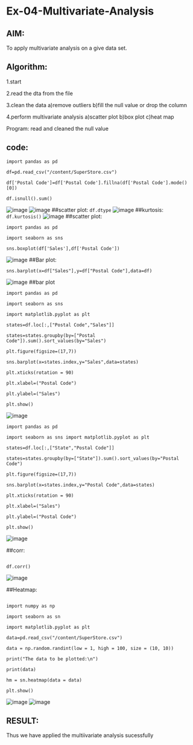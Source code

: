 # Ex-04-Multivariate-Analysis
## AIM:
To apply multivariate analysis on a give data set.

## Algorithm:

1.start

2.read the dta from the file

3.clean the data a)remove outliers b)fill the null value or drop the column

4.perform multivariate analysis a)scatter plot b)box plot c)heat map

Program: read and cleaned the null value
## code:
```
import pandas as pd

df=pd.read_csv("/content/SuperStore.csv")

df['Postal Code']=df['Postal Code'].fillna(df['Postal Code'].mode()[0])

df.isnull().sum()
```
![image](https://user-images.githubusercontent.com/66360846/195591398-43b43c17-26e0-468b-93d9-d5584f881f39.png)
![image](https://user-images.githubusercontent.com/66360846/195591440-4aa12201-70a5-4862-84a9-0bf100ff5aaf.png)
##scatter plot:
``
df.dtype
``
![image](https://user-images.githubusercontent.com/66360846/195591598-3d6d6c17-fb0c-45d9-882c-3b8a0755b562.png)
##kurtosis:
``
df.kurtosis()
``
![image](https://user-images.githubusercontent.com/66360846/195591694-29fa23a2-d864-4772-8c96-b56b578195bd.png)
##scatter plot:
```
import pandas as pd

import seaborn as sns

sns.boxplot(df['Sales'],df['Postal Code'])
```
![image](https://user-images.githubusercontent.com/66360846/195592019-97fb4bdb-e93d-4850-959b-cbda97c75310.png)
##Bar plot:
```
sns.barplot(x=df["Sales"],y=df["Postal Code"],data=df)
```
![image](https://user-images.githubusercontent.com/66360846/195592137-e517e11f-a301-4681-bed8-d3e3c8793df8.png)
##bar plot
```
import pandas as pd

import seaborn as sns

import matplotlib.pyplot as plt

states=df.loc[:,["Postal Code","Sales"]]

states=states.groupby(by=["Postal Code"]).sum().sort_values(by="Sales")

plt.figure(figsize=(17,7))

sns.barplot(x=states.index,y="Sales",data=states)

plt.xticks(rotation = 90)

plt.xlabel=("Postal Code")

plt.ylabel=("Sales")

plt.show()
```
![image](https://user-images.githubusercontent.com/66360846/195592224-f816adec-32ae-4d39-88f6-b299a6b4f54c.png)
```
import pandas as pd

import seaborn as sns import matplotlib.pyplot as plt

states=df.loc[:,["State","Postal Code"]]

states=states.groupby(by=["State"]).sum().sort_values(by="Postal Code")

plt.figure(figsize=(17,7))

sns.barplot(x=states.index,y="Postal Code",data=states)

plt.xticks(rotation = 90)

plt.xlabel=("Sales")

plt.ylabel=("Postal Code")

plt.show()
```
![image](https://user-images.githubusercontent.com/66360846/195592304-51800aab-5497-45f5-a12e-feea651bb258.png)

##corr:
```

df.corr()
```
![image](https://user-images.githubusercontent.com/66360846/195592384-8da005d9-f708-4ae3-8471-91fa626831ee.png)

##Heatmap:
```

import numpy as np

import seaborn as sn

import matplotlib.pyplot as plt

data=pd.read_csv("/content/SuperStore.csv")

data = np.random.randint(low = 1, high = 100, size = (10, 10))

print("The data to be plotted:\n")

print(data)

hm = sn.heatmap(data = data)

plt.show()
```
![image](https://user-images.githubusercontent.com/66360846/195592533-13147a8c-e97f-4a37-b4a3-b69fcd137025.png)
![image](https://user-images.githubusercontent.com/66360846/195592575-5515443a-b2c6-41b6-888b-bfa0c99ff8dc.png)
## RESULT:

Thus we have applied the multiivariate analysis sucessfully
